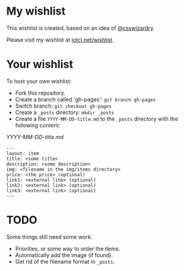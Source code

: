 # My wishlist

This wishlist is created, based on an idea of [@csswizardry](http://csswizardry.com).

Please visit my wishlist at [iotcl.net/wishlist](http://iotcl.net/wishlist/).

# Your wishlist
To host your own wishlist:

- Fork this repository.
- Create a branch called 'gh-pages': `git branch gh-pages`
- Switch branch: `git checkout gh-pages`
- Create a `_posts` directory: `mkdir _posts`
- Create a file `YYYY-MM-DD-title.md` to the `_posts` directory with the following content:
 
*YYYY-MM-DD-title.md*

    --- 
    layout: item
    title: <some title>
    description: <some description>
    img: <filename in the img/items directory>
    price: <the price> (optional)
    link1: <external link> (optional)
    link2: <external link> (optional)
    link3: <external link> (optional)
    ---

# TODO
Some things still need some work:

- Priorities, or some way to order the items.
- Automatically add the image (if found).
- Get rid of the filename format in `_posts`.